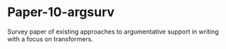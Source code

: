 # Paper-10-argsurv
Survey paper of existing approaches to argumentative support in writing with a focus on transformers.
